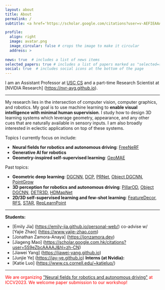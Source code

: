 ```yaml
---
layout: about
title: About
permalink: /
subtitle: <a href='https://scholar.google.com/citations?user=v-AEFIEAAAAJ&hl=en'>[Google Scholar]</a> <a href='mailto:yuewang@csail.mit.edu'>[Email]</a> <a href='/assets/files/CV_YueWang.pdf'>[CV]</a> 

profile:
  align: right
  image: avatar.png
  image_circular: false # crops the image to make it circular
  address: > 
    
news: true  # includes a list of news items
selected_papers: true # includes a list of papers marked as "selected={true}"
social: true  # includes social icons at the bottom of the page
---
```


I am an Assistant Professor at [USC CS](https://www.cs.usc.edu) and a part-time Research Scientist at [NVIDIA Research] (https://nvr-avg.github.io).

 <!-- I graduated from MIT EECS in 2022, advised by [Justin Solomon](https://people.csail.mit.edu/jsolomon) at [Geometric Data Processing Group](https://groups.csail.mit.edu/gdpgroup). I was also fortunate to collaborate with [Michael Bronstein](https://www.imperial.ac.uk/people/m.bronstein) and [Phillip Isola](https://web.mit.edu/phillipi/). Previously, I was a master student at University of California, San Diego. Prior to that, I received my BEng in Computer Science from Zhejiang University.  I've received the [Nvidia Fellowship](https://www.nvidia.com/en-us/research/graduate-fellowships/) (2020-2021) and the MIT EECS William A. Martin Master’s Thesis Award (2021).  -->


---
My research lies in the intersection of computer vision, computer graphics, and robotics. My goal is to use machine learning to <strong>enable visual intelligence with minimal human supervision</strong>. I study how to design 3D learning systems which leverage geometry, appearance, and any other cues that are naturally available in sensory inputs. I am also broadly interested in eclectic applications on top of these systems.

Topics I currently focus on include:
* <strong>Neural fields for robotics and autonomous driving</strong>: [FreeNeRF](https://arxiv.org/abs/2303.07418)
* <strong>Generative AI for robotics</strong>
* <strong>Geometry-inspired self-supervised learning</strong>: [GeoMAE](https://arxiv.org/abs/2305.08808)

Past topics: 
* <strong>Geometric deep learning</strong>: [DGCNN](https://arxiv.org/abs/1801.07829), [DCP](https://arxiv.org/abs/1905.03304), [PRNet](https://arxiv.org/abs/1910.12240), [Object DGCNN](https://arxiv.org/abs/2110.06923), [PointGrow](https://arxiv.org/abs/1810.05591)
* <strong>3D perception for robotics and autonomous driving</strong>: [PillarOD](https://arxiv.org/abs/2007.10323), [Object DGCNN](https://arxiv.org/abs/2110.06923), [DETR3D](https://arxiv.org/abs/2110.06922), [HDMapNet](https://arxiv.org/abs/2107.06307)
* <strong>2D/3D self-supervised learning and few-shot learning</strong>: [FeatureDecor](https://arxiv.org/abs/2105.00470), [RFS](https://arxiv.org/abs/2003.11539), [STAR](https://openreview.net/forum?id=hW0tcXOJas2), [RepLearnPoint](https://openreview.net/forum?id=nuAGobCwb8V)

---


<strong>Students:</strong>
* [Emily Jia] (https://emily-jia.github.io/personal-web/) co-advise w/ [Yajie Zhao] (https://www.yajie-zhao.com)
* [Jonathan Zamora-Anaya] (https://jonzamora.dev)
* [Jiageng Mao] (https://scholar.google.com.hk/citations?user=5S9eZbcAAAAJ&hl=zh-CN)
* [Jiawei Yang] (https://jiawei-yang.github.io)
* [Junjie Ye] (https://jay-ye.github.io)
<strong>Interns (at Nvidia):</strong>
* [Katie Luo] (https://www.cs.cornell.edu/~katieluo/)
---
<!-- <span style="color:red">We have research internship positions all year at Nvidia Research. If you're pursuing a PhD and interested in any topics above, feel free to contact me at yuewang@nvidia.com.</span> -->

<span style="color:red">We are organizing ["Neural fields for robotics and autonomous driving"](http://neural-fields.xyz) at ICCV2023. We welcome paper submission to our workshop!</span>
